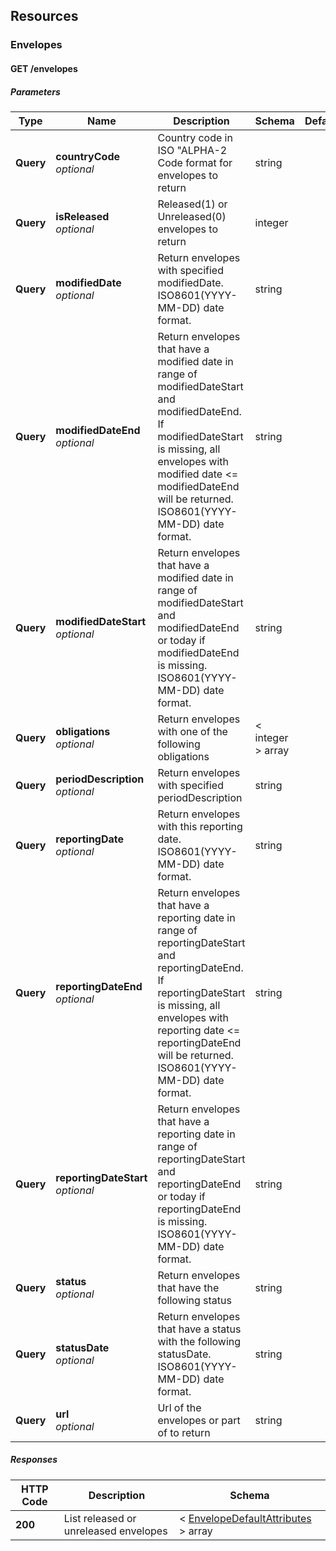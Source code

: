 
<a name="paths"></a>
## Resources

<a name="envelopes_resource"></a>
### Envelopes

<a name="envelopes-get"></a>
#### GET /envelopes

##### Parameters

|Type|Name|Description|Schema|Default|
|---|---|---|---|---|
|**Query**|**countryCode**  <br>*optional*|Country code in ISO "ALPHA-2 Code format for envelopes to return|string||
|**Query**|**isReleased**  <br>*optional*|Released(1) or Unreleased(0) envelopes to return|integer||
|**Query**|**modifiedDate**  <br>*optional*|Return envelopes with specified modifiedDate. ISO8601(YYYY-MM-DD) date format.|string||
|**Query**|**modifiedDateEnd**  <br>*optional*|Return envelopes that have a modified date in range of modifiedDateStart and modifiedDateEnd. If modifiedDateStart is missing, all envelopes with modified date <= modifiedDateEnd will be returned. ISO8601(YYYY-MM-DD) date format.|string||
|**Query**|**modifiedDateStart**  <br>*optional*|Return envelopes that have a modified date in range of modifiedDateStart and modifiedDateEnd or today if modifiedDateEnd is missing. ISO8601(YYYY-MM-DD) date format.|string||
|**Query**|**obligations**  <br>*optional*|Return envelopes with one of the following obligations|< integer > array||
|**Query**|**periodDescription**  <br>*optional*|Return envelopes with specified periodDescription|string||
|**Query**|**reportingDate**  <br>*optional*|Return envelopes with this reporting date. ISO8601(YYYY-MM-DD) date format.|string||
|**Query**|**reportingDateEnd**  <br>*optional*|Return envelopes that have a reporting date in range of reportingDateStart and reportingDateEnd. If reportingDateStart is missing, all envelopes with reporting date <= reportingDateEnd will be returned. ISO8601(YYYY-MM-DD) date format.|string||
|**Query**|**reportingDateStart**  <br>*optional*|Return envelopes that have a reporting date in range of reportingDateStart and reportingDateEnd or today if reportingDateEnd is missing. ISO8601(YYYY-MM-DD) date format.|string||
|**Query**|**status**  <br>*optional*|Return envelopes that have the following status|string||
|**Query**|**statusDate**  <br>*optional*|Return envelopes that have a status with the following statusDate. ISO8601(YYYY-MM-DD) date format.|string||
|**Query**|**url**  <br>*optional*|Url of the envelopes or part of to return|string||


##### Responses

|HTTP Code|Description|Schema|
|---|---|---|
|**200**|List released or unreleased envelopes|< [EnvelopeDefaultAttributes](#envelopedefaultattributes) > array|



